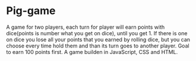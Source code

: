 # Pig-game
A game for two players, each turn for player will earn points with dice(points is number what you get on dice), until you get 1. If there is one on dice you lose all your points that you earned by rolling dice, but you can choose every time hold them and than its turn goes to another player. Goal to earn 100 points first.
A game builden in JavaScript, CSS and HTML.

